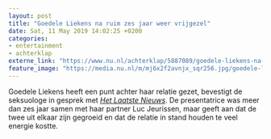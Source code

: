 ```yaml
---
layout: post
title: "Goedele Liekens na ruim zes jaar weer vrijgezel"
date: Sat, 11 May 2019 14:02:25 +0200
categories: 
- entertainment 
- achterklap 
externe_link: "https://www.nu.nl/achterklap/5887089/goedele-liekens-na-ruim-zes-jaar-weer-vrijgezel.html"
feature_image: "https://media.nu.nl/m/mj6x2f2avnjx_sqr256.jpg/goedele-liekens-na-ruim-zes-jaar-weer-vrijgezel.jpg"
---
```


Goedele Liekens heeft een punt achter haar relatie gezet, bevestigt de seksuologe in gesprek met <a href="https://www.hln.be/showbizz/goedele-liekens-zet-punt-achter-relatie-van-6-5-jaar-het-kostte-te-veel-energie~aac8cfb8/" target="_blank"><em>Het Laatste Nieuws</em></a>. De presentatrice was meer dan zes jaar samen met haar partner Luc Jeurissen, maar geeft aan dat de twee uit elkaar zijn gegroeid en dat de relatie in stand houden te veel energie kostte.
